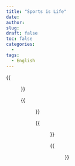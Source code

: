 ```yaml
---
title: "Sports is Life"
date: 
author: 
slug: 
draft: false
toc: false
categories:
  - 
tags:
  - English
---
```


{{<figure src="https://scontent-msp1-1.xx.fbcdn.net/v/t1.6435-9/248072290_3101790140093289_531737955507549089_n.jpg?_nc_cat=106&ccb=1-5&_nc_sid=0debeb&_nc_ohc=0zUtcKkH4ycAX8iC_zO&tn=56ndwYLw8MJgaWYy&_nc_ht=scontent-msp1-1.xx&oh=91a47419db22ce81b078a52b766f01a2&oe=61986181" 
          title="Fencing" caption="With my Coach Tim Robinson and teammate Jack Bennett!">}}

  
  {{<figure src="https://scontent-msp1-1.xx.fbcdn.net/v/t1.6435-9/247565158_3101789833426653_5679758100404464800_n.jpg?_nc_cat=100&ccb=1-5&_nc_sid=0debeb&_nc_ohc=Ej58WbHSENIAX9LS_nS&tn=56ndwYLw8MJgaWYy&_nc_ht=scontent-msp1-1.xx&oh=a6f4de14acf871b0642d7a8a057d22a7&oe=619A4165" 
          title="Basketball" caption="Being assistant to my Coach Gary Colson (Memphis Grizzlies)!">}}
  
  
   {{<figure src="https://scontent-msp1-1.xx.fbcdn.net/v/t1.6435-9/246967258_3102405173365119_2011554819195411449_n.jpg?_nc_cat=105&ccb=1-5&_nc_sid=0debeb&_nc_ohc=UbFC5gHvYncAX-ITyeQ&tn=56ndwYLw8MJgaWYy&_nc_ht=scontent-msp1-1.xx&oh=3655a1d878ed6a1478834d3a08dc1bb9&oe=619BD562" 
          caption="Met with Brandon Ingram in his Rookie Year (2016-17)">}}
  
  
  

  {{<figure src="https://scontent-msp1-1.xx.fbcdn.net/v/t1.6435-9/247517425_3101789616760008_1804965278968443544_n.jpg?_nc_cat=101&ccb=1-5&_nc_sid=0debeb&_nc_ohc=ELoE-yW0LgMAX8mQGMk&_nc_ht=scontent-msp1-1.xx&oh=379dc1b124c69f8b71ea4bfff925ba3b&oe=619ACD32" title="Kendo Traning">}}
  
